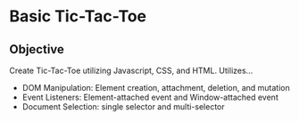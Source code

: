 # Basic Tic-Tac-Toe

## Objective
Create Tic-Tac-Toe utilizing Javascript, CSS, and HTML.
Utilizes...
- DOM Manipulation: Element creation, attachment, deletion, and mutation
- Event Listeners: Element-attached event and Window-attached event
- Document Selection: single selector and multi-selector
